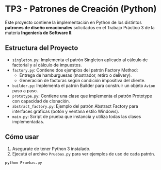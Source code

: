 # TP3 - Patrones de Creación (Python)

Este proyecto contiene la implementación en Python de los distintos **patrones de diseño creacionales** solicitados en el Trabajo Práctico 3 de la materia **Ingeniería de Software II**.

## Estructura del Proyecto

- `singleton.py`: Implementa el patrón Singleton aplicado al cálculo de factorial y al cálculo de impuestos.
- `factory.py`: Contiene dos ejemplos del patrón Factory Method:
  - Entrega de hamburguesas (mostrador, retiro o delivery).
  - Generación de facturas según condición impositiva del cliente.
- `builder.py`: Implementa el patrón Builder para construir un objeto `Avion` paso a paso.
- `prototype.py`: Contiene una clase que implementa el patrón Prototype con capacidad de clonación.
- `abstract_factory.py`: Ejemplo del patrón Abstract Factory para interfaces gráficas (botón y ventana estilo Windows).
- `main.py`: Script de prueba que instancia y utiliza todas las clases implementadas.

## Cómo usar

1. Asegurate de tener Python 3 instalado.
2. Ejecutá el archivo `Pruebas.py` para ver ejemplos de uso de cada patrón.

```bash
python Pruebas.py